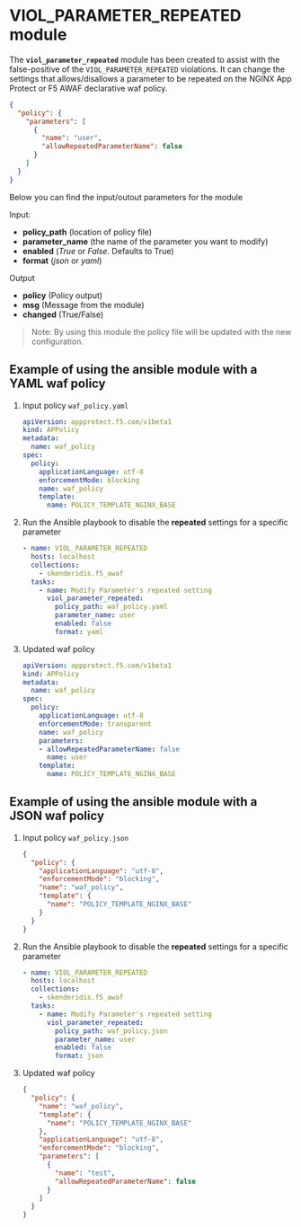 # VIOL_PARAMETER_REPEATED module

The **`viol_parameter_repeated`** module has been created to assist with the false-positive of the `VIOL_PARAMETER_REPEATED` violations. It can change the settings that allows/disallows a parameter to be repeated on the NGINX App Protect or F5 AWAF declarative waf policy.

```json
{
  "policy": {
    "parameters": [
      {
        "name": "user",
        "allowRepeatedParameterName": false
      }
    ]
  }
}
```

Below you can find the input/outout parameters for the module

Input:
- **policy_path** (location of policy file)
- **parameter_name** (the name of the parameter you want to modify)
- **enabled** (*True* or *False*. Defaults to True)
- **format** (*json* or *yaml*)

Output
- **policy** (Policy output)
- **msg** (Message from the module)
- **changed** (True/False)

> Note: By using this module the policy file will be updated with the new configuration.

## Example of using the ansible module with a YAML waf policy
1. Input policy `waf_policy.yaml` 
    ```yaml
    apiVersion: appprotect.f5.com/v1beta1
    kind: APPolicy
    metadata:
      name: waf_policy
    spec:
      policy:
        applicationLanguage: utf-8
        enforcementMode: blocking
        name: waf_policy
        template:
          name: POLICY_TEMPLATE_NGINX_BASE
    ```

2. Run the Ansible playbook to disable the **repeated** settings for a specific parameter
    ```yaml
    - name: VIOL_PARAMETER_REPEATED
      hosts: localhost
      collections:
        - skenderidis.f5_awaf    
      tasks:
        - name: Modify Parameter's repeated setting
          viol_parameter_repeated:
            policy_path: waf_policy.yaml
            parameter_name: user
            enabled: false
            format: yaml
    ```

3. Updated waf policy
    ```yaml
    apiVersion: appprotect.f5.com/v1beta1
    kind: APPolicy
    metadata:
      name: waf_policy
    spec:
      policy:
        applicationLanguage: utf-8
        enforcementMode: transparent
        name: waf_policy
        parameters:
        - allowRepeatedParameterName: false
          name: user
        template:
          name: POLICY_TEMPLATE_NGINX_BASE
    ```

## Example of using the ansible module with a JSON waf policy
1. Input policy `waf_policy.json`
    ```json
    {
      "policy": {
        "applicationLanguage": "utf-8",
        "enforcementMode": "blocking",
        "name": "waf_policy",
        "template": {
          "name": "POLICY_TEMPLATE_NGINX_BASE"
        }
      }
    }
    ```

2. Run the Ansible playbook to disable the **repeated** settings for a specific parameter
    ```yaml
    - name: VIOL_PARAMETER_REPEATED
      hosts: localhost
      collections:
        - skenderidis.f5_awaf    
      tasks:
        - name: Modify Parameter's repeated setting
          viol_parameter_repeated:
            policy_path: waf_policy.json
            parameter_name: user
            enabled: false
            format: json
    ```

3. Updated waf policy
    ```json
    {
      "policy": {
        "name": "waf_policy",
        "template": {
          "name": "POLICY_TEMPLATE_NGINX_BASE"
        },
        "applicationLanguage": "utf-8",
        "enforcementMode": "blocking",
        "parameters": [
          {
            "name": "test",
            "allowRepeatedParameterName": false
          }
        ]
      }
    }
    ```